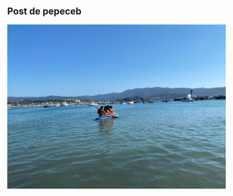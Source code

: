 ## Post de pepeceb
![bahia de bouzas](https://raw.githubusercontent.com/pepeceb/adam-blog/main/assets/img/IMG-20210728-WA0047.jpg?raw=true)
